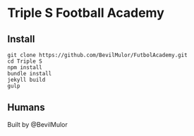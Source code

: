 # Triple S Football Academy

## Install
```
git clone https://github.com/BevilMulor/FutbolAcademy.git
cd Triple S
npm install
bundle install
jekyll build
gulp
```

## Humans

Built by @BevilMulor

